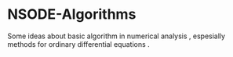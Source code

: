 # NSODE-Algorithms
Some ideas about basic algorithm  in numerical analysis , espesially methods for ordinary differential equations .
